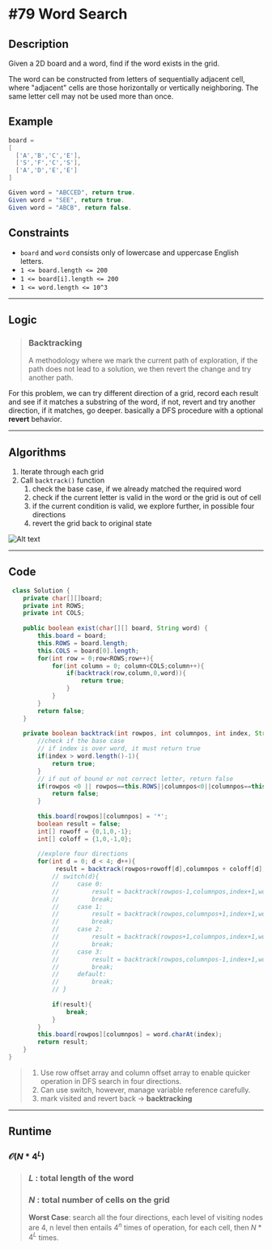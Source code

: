 # #79 Word Search

## Description
Given a 2D board and a word, find if the word exists in the grid.

The word can be constructed from letters of sequentially adjacent cell, where "adjacent" cells are those horizontally or vertically neighboring. The same letter cell may not be used more than once.

## Example
```java
board =
[
  ['A','B','C','E'],
  ['S','F','C','S'],
  ['A','D','E','E']
]

Given word = "ABCCED", return true.
Given word = "SEE", return true.
Given word = "ABCB", return false.
```

## Constraints
- `board` and `word` consists only of lowercase and uppercase English letters.
- `1 <= board.length <= 200`
- `1 <= board[i].length <= 200`
- `1 <= word.length <= 10^3 `
  
---

## Logic

> ### __Backtracking__ 
> A methodology where we mark the current path of exploration, if the path does not lead to a solution, we then revert the change and try another path.

For this problem, we can try different direction of a grid, record each result and see if it matches a substring of the word, if not, revert and try another direction, if it matches, go deeper. basically a DFS procedure with a optional __revert__ behavior.

---

## Algorithms
1. Iterate through each grid
2. Call `backtrack()` function
    1. check the base case, if we already matched the required word
    2. check if the current letter is valid in the word or the grid is out of cell
    3. if the current condition is valid, we explore further, in possible four directions
    4. revert the grid back to original state

![Alt text](https://leetcode.com/problems/word-search/Figures/79/79_example.png)

---
## Code

```Java
 class Solution {
    private char[][]board;
    private int ROWS;
    private int COLS;
    
    public boolean exist(char[][] board, String word) {
        this.board = board;
        this.ROWS = board.length;
        this.COLS = board[0].length;
        for(int row = 0;row<ROWS;row++){
            for(int column = 0; column<COLS;column++){
                if(backtrack(row,column,0,word)){
                    return true;
                }
            }
        }
        return false;
    }
    
    private boolean backtrack(int rowpos, int columnpos, int index, String word){
        //check if the base case
        // if index is over word, it must return true
        if(index > word.length()-1){
            return true;
        }
        // if out of bound or not correct letter, return false
        if(rowpos <0 || rowpos==this.ROWS||columnpos<0||columnpos==this.COLS||this.board[rowpos][columnpos]!=word.charAt(index)){
            return false;
        }
        
        this.board[rowpos][columnpos] = '*';
        boolean result = false;
        int[] rowoff = {0,1,0,-1};
        int[] coloff = {1,0,-1,0};
        
        //explore four directions
        for(int d = 0; d < 4; d++){
             result = backtrack(rowpos+rowoff[d],columnpos + coloff[d], index+1,word);
            // switch(d){
            //     case 0:
            //         result = backtrack(rowpos-1,columnpos,index+1,word);
            //         break;
            //     case 1:
            //         result = backtrack(rowpos,columnpos+1,index+1,word);
            //         break;
            //     case 2:
            //         result = backtrack(rowpos+1,columnpos,index+1,word);
            //         break;
            //     case 3:
            //         result = backtrack(rowpos,columnpos-1,index+1,word);
            //         break;
            //     default:
            //         break;   
            // }
            
            if(result){
                break;
            }
        }
        this.board[rowpos][columnpos] = word.charAt(index);
        return result;
    }   
}
```

> 1. Use row offset array and column offset array to enable quicker operation in DFS search in four directions.
> 2. Can use switch, however, manage variable reference carefully.
> 3. mark visited and revert back -> __backtracking__

---

## Runtime

### $\mathcal{O}(N*4^L)$

>### $L$ : total length of the word
>### $N$ : total number of cells on the grid
>__Worst Case__: search all the four directions, each level of visiting nodes are $4$, n level then entails $4^n$ times of operation, for each cell, then $N*4^L$ times.


